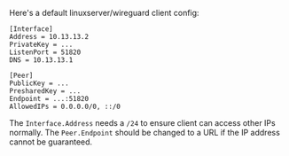 Here's a default linuxserver/wireguard client config:

```
[Interface]
Address = 10.13.13.2
PrivateKey = ...
ListenPort = 51820
DNS = 10.13.13.1

[Peer]
PublicKey = ...
PresharedKey = ...
Endpoint = ...:51820
AllowedIPs = 0.0.0.0/0, ::/0
```

The `Interface.Address` needs a `/24` to ensure client can access other IPs normally.
The `Peer.Endpoint` should be changed to a URL if the IP address cannot be guaranteed.
